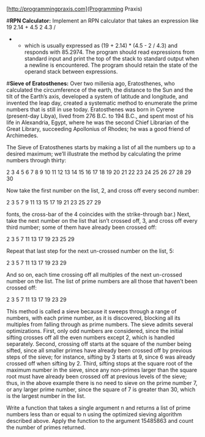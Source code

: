[http://programmingpraxis.com](Programming Praxis)

#__RPN Calculator:__
Implement an RPN calculator that takes an expression like 19 2.14 + 4.5 2 4.3 /
- * which is usually expressed as (19 + 2.14) * (4.5 - 2 / 4.3) and responds
  with 85.2974. The program should read expressions from standard input and
  print the top of the stack to standard output when a newline is encountered.
  The program should retain the state of the operand stack between expressions.

#__Sieve of Eratosthenes:__
Over two millenia ago, Eratosthenes, who calculated the circumference of the
earth, the distance to the Sun and the tilt of the Earth’s axis, developed a
system of latitude and longitude, and invented the leap day, created a
systematic method to enumerate the prime numbers that is still in use today.
Eratosthenes was born in Cyrene (present-day Libya), lived from 276 B.C. to 194
B.C., and spent most of his life in Alexandria, Egypt, where he was the second
Chief Librarian of the Great Library, succeeding Apollonius of Rhodes; he was a
good friend of Archimedes.

The Sieve of Eratosthenes starts by making a list of all the numbers up to a
desired maximum; we’ll illustrate the method by calculating the prime numbers
through thirty:

2 3 4 5 6 7 8 9 10 11 12 13 14 15 16 17 18 19 20 21 22 23 24 25 26 27 28 29 30

Now take the first number on the list, 2, and cross off every second number:

2 3 5 7 9 11 13 15 17 19 21 23 25 27 29

fonts, the cross-bar of the 4 coincides with the strike-through bar.) Next, take
the next number on the list that isn’t crossed off, 3, and cross off every third
number; some of them have already been crossed off:

2 3 5 7 11 13 17 19 23 25 29

Repeat that last step for the next un-crossed number on the list, 5:

2 3 5 7 11 13 17 19 23 29

And so on, each time crossing off all multiples of the next un-crossed number on
the list. The list of prime numbers are all those that haven’t been crossed off:

2 3 5 7 11 13 17 19 23 29

This method is called a sieve because it sweeps through a range of numbers, with
each prime number, as it is discovered, blocking all its multiples from falling
through as prime numbers. The sieve admits several optimizations. First, only
odd numbers are considered, since the initial sifting crosses off all the even
numbers except 2, which is handled separately. Second, crossing off starts at
the square of the number being sifted, since all smaller primes have already
been crossed off by previous steps of the sieve; for instance, sifting by 3
starts at 9, since 6 was already crossed off when sifting by 2. Third, sifting
stops at the square root of the maximum number in the sieve, since any
non-primes larger than the square root must have already been crossed off at
previous levels of the sieve; thus, in the above example there is no need to
sieve on the prime number 7, or any larger prime number, since the square of 7
is greater than 30, which is the largest number in the list.

Write a function that takes a single argument n and returns a list of prime
numbers less than or equal to n using the optimized sieving algorithm described
above. Apply the function to the argument 15485863 and count the number of
primes returned.
